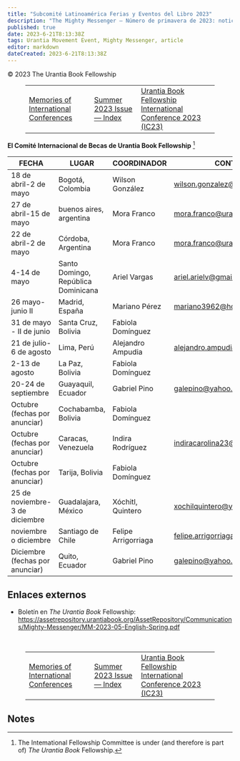```yaml
---
title: "Subcomité Latinoamérica Ferias y Eventos del Libro 2023"
description: "The Mighty Messenger — Número de primavera de 2023: noticias y opiniones para los lectores de El libro de Urantia"
published: true
date: 2023-6-21T8:13:38Z
tags: Urantia Movement Event, Mighty Messenger, article
editor: markdown
dateCreated: 2023-6-21T8:13:38Z
---
```


<p class="v-card v-sheet theme--light grey lighten-3 px-2">© 2023 The Urantia Book Fellowship</p>
<figure class="table chapter-navigator">
  <table>
    <tbody>
      <tr>
        <td>
        <a href="/es/article/Bobbie_Dreier/Memories_of_International_Conferences">
          <span class="mdi mdi-arrow-left-drop-circle"></span><span class="pl-2">Memories of International Conferences</span>
        </a>
        </td>
        <td>
        <a href="/es/index/articles_mighty_messenger#summer-2023-issue">
          <span class="mdi mdi-book-open-variant"></span><span class="pl-2">Summer 2023 Issue — Index</span>
        </a>
        </td>
        <td>
        <a href="/es/article/Urantia_Book_Fellowship_International_Conference_2023">
          <span class="pr-2">Urantia Book Fellowship International Conference 2023 (IC23)</span><span class="mdi mdi-arrow-right-drop-circle"></span>
        </a>
        </td>
      </tr>
    </tbody>
  </table>
</figure>


**El Comité Internacional de Becas de Urantia Book Fellowship** [^1]

FECHA | LUGAR | COORDINADOR | CONTACTO
--- | --- | --- | ---
18 de abril-2 de mayo | Bogotá, Colombia | Wilson González | wilson.gonzalez@urantiabook.org
27 de abril-15 de mayo | buenos aires, argentina | Mora Franco | mora.franco@urantiabook.org
22 de abril-2 de mayo | Córdoba, Argentina | Mora Franco | mora.franco@urantiabook.org
4-14 de mayo | Santo Domingo, República Dominicana | Ariel Vargas | ariel.arielv@gmail.com
26 mayo-junio II | Madrid, España | Mariano Pérez | mariano3962@hotmail.com
31 de mayo - II de junio | Santa Cruz, Bolivia | Fabiola Domínguez |  
21 de julio-6 de agosto | Lima, Perú | Alejandro Ampudia | alejandro.ampudia@urantiabook.org
2-13 de agosto | La Paz, Bolivia | Fabiola Domínguez |  
20-24 de septiembre | Guayaquil, Ecuador | Gabriel Pino | galepino@yahoo.com
Octubre (fechas por anunciar) | Cochabamba, Bolivia | Fabiola Domínguez |  
Octubre (fechas por anunciar) | Caracas, Venezuela | Indira Rodríguez | indiracarolina23@gmail.com
Octubre (fechas por anunciar) | Tarija, Bolivia | Fabiola Domínguez |  
25 de noviembre-3 de diciembre | Guadalajara, México | Xóchitl, Quintero | xochilquintero@yahoo.com
noviembre o diciembre | Santiago de Chile | Felipe Arrigorriaga | felipe.arrigorriaga@urantiabook.org
Diciembre (fechas por anunciar) | Quito, Ecuador | Gabriel Pino | galepino@yahoo.com

## Enlaces externos

* Boletín en _The Urantia Book_ Fellowship: https://assetrepository.urantiabook.org/AssetRepository/Communications/Mighty-Messenger/MM-2023-05-English-Spring.pdf

<br>

<figure class="table chapter-navigator">
  <table>
    <tbody>
      <tr>
        <td>
        <a href="/es/article/Bobbie_Dreier/Memories_of_International_Conferences">
          <span class="mdi mdi-arrow-left-drop-circle"></span><span class="pl-2">Memories of International Conferences</span>
        </a>
        </td>
        <td>
        <a href="/es/index/articles_mighty_messenger#summer-2023-issue">
          <span class="mdi mdi-book-open-variant"></span><span class="pl-2">Summer 2023 Issue — Index</span>
        </a>
        </td>
        <td>
        <a href="/es/article/Urantia_Book_Fellowship_International_Conference_2023">
          <span class="pr-2">Urantia Book Fellowship International Conference 2023 (IC23)</span><span class="mdi mdi-arrow-right-drop-circle"></span>
        </a>
        </td>
      </tr>
    </tbody>
  </table>
</figure>

## Notes

[^1]: The Intemational Fellowship Committee is under (and therefore is part of) _The Urantia Book_ Fellowship.